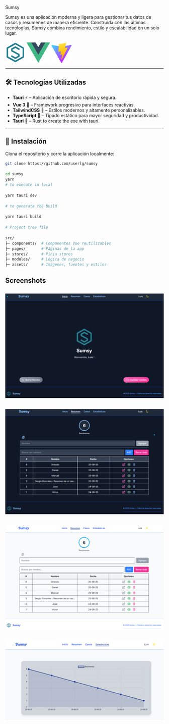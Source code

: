 Sumsy

Sumsy es una aplicación moderna y ligera para gestionar tus datos de casos y resumenes de manera eficiente. Construida con las últimas tecnologías, Sumsy combina rendimiento, estilo y escalabilidad en un solo lugar.

![Sumsy SVG](./public/favicon32.svg)
![Vue ](./public/vue.svg)
![Vite ](./public/vite.svg)

---

## 🛠 Tecnologías Utilizadas

- **Tauri** ⚡ – Aplicación de escritorio rápida y segura.
- **Vue 3** 🖖 – Framework progresivo para interfaces reactivas.
- **TailwindCSS** 🎨 – Estilos modernos y altamente personalizables.
- **TypeScript** 📝 – Tipado estático para mayor seguridad y productividad.
- **Tauri** 📝 – Rust to create the exe with tauri.

---

## 🚀 Instalación

Clona el repositorio y corre la aplicación localmente:

```bash
git clone https://github.com/userlg/sumsy

cd sumsy
yarn
# to execute in local

yarn tauri dev

# to generate the build

yarn tauri build

# Project tree file

src/
├─ components/  # Componentes Vue reutilizables
├─ pages/       # Páginas de la app
├─ stores/      # Pinia stores
├─ modules/     # Lógica de negocio
├─ assets/      # Imágenes, fuentes y estilos
```

## Screenshots

## ![Sumsy 1](./screenshots/1.png)

## ![Sumsy 2](./screenshots/2.png)

## ![Sumsy 3](./screenshots/3.png)

## ![Sumsy 4](./screenshots/4.png)
